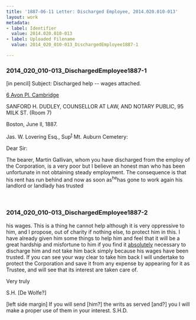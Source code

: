 ```yaml
---
title: '1887-06-11 Letter: Discharged Employee, 2014.020.010-013'
layout: work
metadata:
- label: Identifier
  value: 2014.020.010-013
- label: Uploaded Filename
  value: 2014_020_010-013_DischargedEmployee1887-1

---
```

<div class="pages">
<div id="page-1751944">
<h3><a name="page-1751944">2014_020_010-013_DischargedEmployee1887-1</a></h3>
<div class="page-content">
<p>[in pencil] Subject: Discharged help -- wages attached.</p>
<p><u>6 Avon Pl. Cambridge</u></p>
<p>SANFORD H. DUDLEY,<span class='line-break'> </span>COUNSELLOR AT LAW,<span class='line-break'> </span>AND NOTARY PUBLIC,<span class='line-break'> </span>95 MILK ST. (Room 7)</p>
<p>Boston, June ll, 1887.</p>
<p>Jas. W. Lovering Esq.,<span class='line-break'> </span>Sup<sup><u>t</u></sup> Mt. Auburn Cemetery:</p>
<p>Dear Sir:</p>
<p>The bearer,<span class='line-break'> </span>Martin Gallivan, whom<span class='line-break'> </span>you have discharged from<span class='line-break'> </span>the employ of the Corporation,<span class='line-break'> </span>is a very poor but I believe<span class='line-break'> </span>an honest man who has<span class='line-break'> </span>been unfortunate in not<span class='line-break'> </span>obtaining steady employment.<span class='line-break'> </span>The consequence is that his<span class='line-break'> </span>rent has run behind and<span class='line-break'> </span>now as soon as<sup>he</sup>has gone<span class='line-break'> </span>to work again his landlord<span class='line-break'> </span>or landlady has trusted</p>
</div>
</div>
<br />
<div id="page-1751945">
<h3><a name="page-1751945">2014_020_010-013_DischargedEmployee1887-2</a></h3>
<div class="page-content">
<p>his wages. This is a thing<span class='line-break'> </span>he cannot help although it<span class='line-break'> </span>is very oppressive to him,<span class='line-break'> </span>and I propose, out of charity<span class='line-break'> </span>if nothing else, to protect him<span class='line-break'> </span>in this. I have already given<span class='line-break'> </span>him some things to help him<span class='line-break'> </span>and feel that it will be a great<span class='line-break'> </span>hardship and misfortune to<span class='line-break'> </span>him if you find it <u>absolutely</u><span class='line-break'> </span>necessary to discharge him<span class='line-break'> </span>and not take him back<span class='line-break'> </span>simply because his wages<span class='line-break'> </span>have been trusted. If you<span class='line-break'> </span>can see your way clear to<span class='line-break'> </span>take him back I will under<span class='line-break'></span>take to protect the Corporation<span class='line-break'> </span>and save it from any expense<span class='line-break'> </span>by appearing for it as Trustee,<span class='line-break'> </span>and will see that its interest are<span class='line-break'> </span>taken care of.</p>
<p>Very truly</p>
<p>S.H. [De Wolfe?]</p>
<p>[left side margin]<span class='line-break'> </span>If you will send [him?] the writs as served [and?] you I will make<span class='line-break'> </span>a proper use of them in your interest. S.H.D.</p>
</div>
</div>
<br />
</div>
